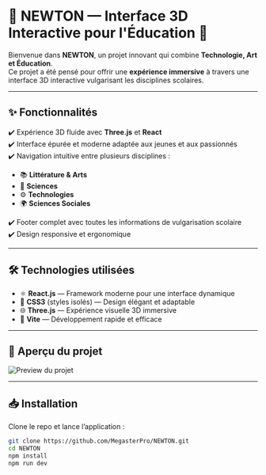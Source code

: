 # 🌌 NEWTON — Interface 3D Interactive pour l'Éducation 🚀

Bienvenue dans **NEWTON**, un projet innovant qui combine **Technologie, Art et Éducation**.  
Ce projet a été pensé pour offrir une **expérience immersive** à travers une interface 3D interactive vulgarisant les disciplines scolaires.

---

## ✨ Fonctionnalités

✔️ Expérience 3D fluide avec **Three.js** et **React**  
✔️ Interface épurée et moderne adaptée aux jeunes et aux passionnés  
✔️ Navigation intuitive entre plusieurs disciplines :  
- 📚 **Littérature & Arts**  
- 🔬 **Sciences**  
- ⚙️ **Technologies**  
- 🌍 **Sciences Sociales**  

✔️ Footer complet avec toutes les informations de vulgarisation scolaire  
✔️ Design responsive et ergonomique  

---

## 🛠️ Technologies utilisées

- ⚛️ **React.js** — Framework moderne pour une interface dynamique  
- 🎨 **CSS3** (styles isolés) — Design élégant et adaptable  
- 🌐 **Three.js** — Expérience visuelle 3D immersive  
- 🚀 **Vite** — Développement rapide et efficace  

---

## 📸 Aperçu du projet

![Preview du projet](./public/images/)

---

## 📥 Installation

Clone le repo et lance l’application :

```bash
git clone https://github.com/MegasterPro/NEWTON.git
cd NEWTON
npm install
npm run dev
